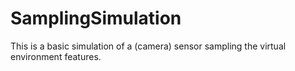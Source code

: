 SamplingSimulation
==================

This is a basic simulation of a (camera) sensor sampling the virtual environment features. 
